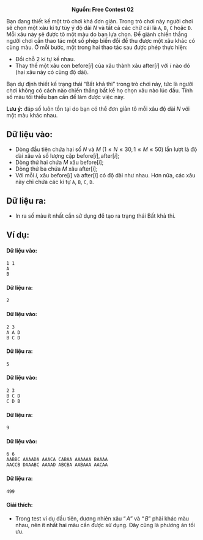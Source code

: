 **<center>Nguồn:  Free Contest 02</center>**

Bạn đang thiết kế một trò chơi khá đơn giản. Trong trò chơi này người chơi sẽ chọn một xâu kí tự tùy ý độ dài $N$ và tất cả các chữ cái là `A`, `B`, `C` hoặc `D`. Mỗi xâu này sẽ được tô một màu do bạn lựa chọn. Để giành chiến thắng người chơi cần thao tác một số phép biến đổi để thu được một xâu khác có cùng màu. Ở mỗi bước, một trong hai thao tác sau được phép thực hiện:
- Đổi chỗ $2$ kí tự kề nhau.
- Thay thế một xâu con $\text{before}[i]$ của xâu thành xâu $\text{after}[i]$ với $i$ nào đó (hai xâu này có cùng độ dài).

Bạn dự định thiết kế trạng thái “Bất khả thi” trong trò chơi này, tức là người chơi không có cách nào chiến thắng bất kể họ chọn xâu nào lúc
đầu. Tính số màu tối thiểu bạn cần để làm được việc này.

**Lưu ý:** đáp số luôn tồn tại do bạn có thể đơn giản tô mỗi xâu độ dài $N$ với một màu khác nhau.

## Dữ liệu vào:
- Dòng đầu tiên chứa hai số $N$ và $M$ $(1 ≤ N ≤ 30, 1 ≤ M ≤ 50)$ lần lượt là độ dài xâu và số lượng cặp $\text{before}[i], \text{after}[i]$;
- Dòng thứ hai chứa $M$ xâu $\text{before}[i]$;
- Dòng thứ ba chứa $M$ xâu $\text{after}[i]$;
- Với mỗi $i$, xâu $\text{before}[i]$ và $\text{after}[i]$ có độ dài như nhau. Hơn nữa, các xâu này chỉ chứa các kí tự `A`, `B`, `C`, `D`.

## Dữ liệu ra:
- In ra số màu ít nhất cần sử dụng để tạo ra trạng thái Bất khả thi.

## Ví dụ:
#### Dữ liệu vào:
```
1 1
A
B
```

#### Dữ liệu ra:
```
2
```

#### Dữ liệu vào:
```
2 3
A A D
B C D
```

#### Dữ liệu ra:
```
5
```

#### Dữ liệu vào:
```
2 3
B C D
C D B
```

#### Dữ liệu ra:
```
9
```

#### Dữ liệu vào:
```
6 6
AABBC AAAADA AAACA CABAA AAAAAA BAAAA
AACCB DAAABC AAAAD ABCBA AABAAA AACAA
```

#### Dữ liệu ra:
```
499
```

#### Giải thích:
- Trong test ví dụ đầu tiên, đương nhiên xâu $“A”$ và $“B”$ phải khác màu nhau, nên ít nhất hai màu cần được sử dụng. Đây cũng là phương án tối ưu.